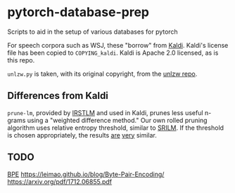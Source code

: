 # pytorch-database-prep
Scripts to aid in the setup of various databases for pytorch

For speech corpora such as WSJ, these "borrow" from
[Kaldi](http://kaldi-asr.org/). Kaldi's license file has been copied to
``COPYING_kaldi``. Kaldi is Apache 2.0 licensed, as is this repo.

`unlzw.py` is taken, with its original copyright, from the
[unlzw repo](https://github.com/umeat/unlzw).


## Differences from Kaldi

``prune-lm``, provided by [IRSTLM](https://hlt-mt.fbk.eu/technologies/irstlm)
and used in Kaldi, prunes less useful n-grams using a "weighted difference
method." Our own rolled pruning algorithm uses relative entropy threshold,
similar to [SRILM](http://www.speech.sri.com/projects/srilm/). If the threshold
is chosen appropriately, the results
[are](microsoft.com/en-us/research/wp-content/uploads/2000/10/2000-joshuago-icslp.pdf)
[very](https://arxiv.org/pdf/cs/0006025.pdf) similar.

## TODO

[BPE](https://www.aclweb.org/anthology/P16-1162.pdf)
https://leimao.github.io/blog/Byte-Pair-Encoding/
https://arxiv.org/pdf/1712.06855.pdf